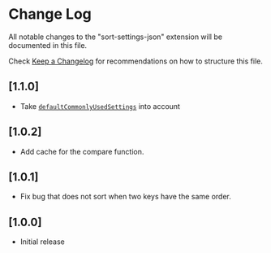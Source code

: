 # Change Log

All notable changes to the "sort-settings-json" extension will be documented in this file.

Check [Keep a Changelog](http://keepachangelog.com/) for recommendations on how to structure this file.

## [1.1.0]

- Take [`defaultCommonlyUsedSettings`](https://github.com/microsoft/vscode/blob/8907447ca3ee785647a4cd0836c8914d6e54226d/src/vs/workbench/contrib/preferences/browser/settingsLayout.ts#L17) into account

## [1.0.2]

- Add cache for the compare function.

## [1.0.1]

- Fix bug that does not sort when two keys have the same order.

## [1.0.0]

- Initial release
